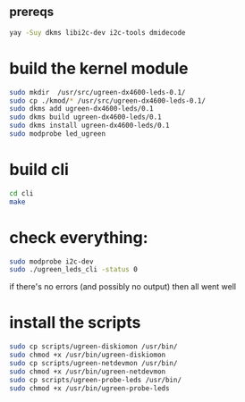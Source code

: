 ## prereqs
```bash
yay -Suy dkms libi2c-dev i2c-tools dmidecode 
```

# build the kernel module
```bash
sudo mkdir  /usr/src/ugreen-dx4600-leds-0.1/
sudo cp ./kmod/* /usr/src/ugreen-dx4600-leds-0.1/
sudo dkms add ugreen-dx4600-leds/0.1
sudo dkms build ugreen-dx4600-leds/0.1
sudo dkms install ugreen-dx4600-leds/0.1
sudo modprobe led_ugreen
```

# build cli
```bash
cd cli
make
```

# check everything:
```bash
sudo modprobe i2c-dev
sudo ./ugreen_leds_cli -status 0
```

if there's no errors (and possibly no output) then all went well

# install the scripts
```bash
sudo cp scripts/ugreen-diskiomon /usr/bin/
sudo chmod +x /usr/bin/ugreen-diskiomon
sudo cp scripts/ugreen-netdevmon /usr/bin/
sudo chmod +x /usr/bin/ugreen-netdevmon
sudo cp scripts/ugreen-probe-leds /usr/bin/
sudo chmod +x /usr/bin/ugreen-probe-leds
```
